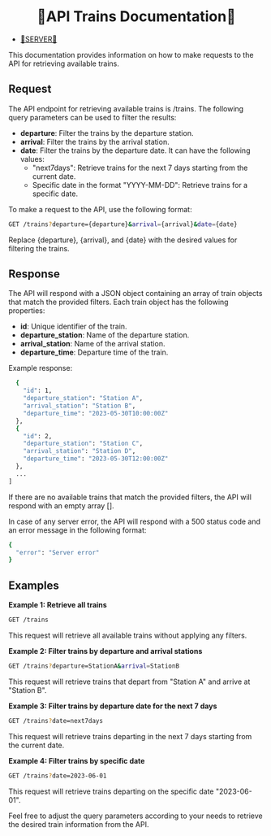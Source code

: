 <h1 align="center">🚂API Trains Documentation🚂</h1>

- [🔧SERVER🔧](https://trains-node-js.herokuapp.com/)

<p>This documentation provides information on how to make requests to the API for retrieving available trains.</p>

<h2>Request</h2>
The API endpoint for retrieving available trains is /trains. The following query parameters can be used to filter the results:

- **departure**: Filter the trains by the departure station.
- **arrival**: Filter the trains by the arrival station.
- **date**: Filter the trains by the departure date. It can have the following values:
    - "next7days": Retrieve trains for the next 7 days starting from the current date.
    - Specific date in the format "YYYY-MM-DD": Retrieve trains for a specific date.

To make a request to the API, use the following format:

```bash 
GET /trains?departure={departure}&arrival={arrival}&date={date}
```
<p>Replace {departure}, {arrival}, and {date} with the desired values for filtering the trains.</p>

<h2>Response</h2>
The API will respond with a JSON object containing an array of train objects that match the provided filters. Each train object has the following properties:

- **id**: Unique identifier of the train.
- **departure_station**: Name of the departure station.
- **arrival_station**: Name of the arrival station.
- **departure_time**: Departure time of the train.

<p>Example response:</p>

```bash [
  {
    "id": 1,
    "departure_station": "Station A",
    "arrival_station": "Station B",
    "departure_time": "2023-05-30T10:00:00Z"
  },
  {
    "id": 2,
    "departure_station": "Station C",
    "arrival_station": "Station D",
    "departure_time": "2023-05-30T12:00:00Z"
  },
  ...
]
```
If there are no available trains that match the provided filters, the API will respond with an empty array [].

In case of any server error, the API will respond with a 500 status code and an error message in the following format:

```bash 
{
  "error": "Server error"
}
```
<h2>Examples</h2>

**Example 1: Retrieve all trains**

```bash 
GET /trains
```
This request will retrieve all available trains without applying any filters.

**Example 2: Filter trains by departure and arrival stations**

```bash 
GET /trains?departure=StationA&arrival=StationB
```
This request will retrieve trains that depart from "Station A" and arrive at "Station B".

**Example 3: Filter trains by departure date for the next 7 days**

```bash
GET /trains?date=next7days
```
This request will retrieve trains departing in the next 7 days starting from the current date.

**Example 4: Filter trains by specific date**

```bash
GET /trains?date=2023-06-01
```
This request will retrieve trains departing on the specific date "2023-06-01".

Feel free to adjust the query parameters according to your needs to retrieve the desired train information from the API.
